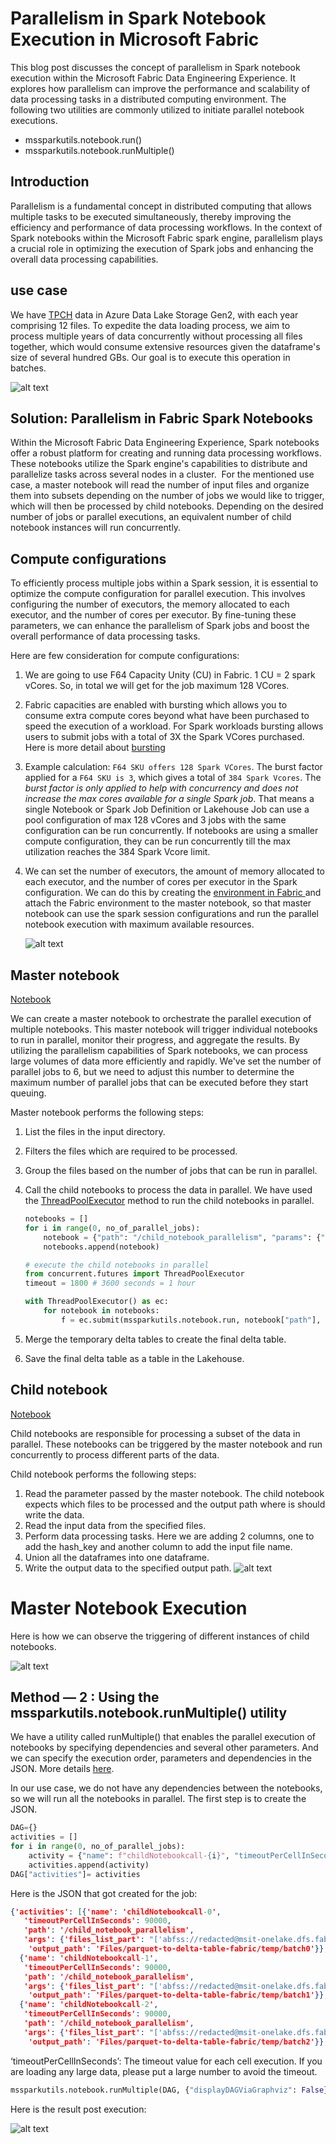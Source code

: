 # Parallelism in Spark Notebook Execution in Microsoft Fabric

This blog post discusses the concept of parallelism in Spark notebook execution within the Microsoft Fabric Data Engineering Experience. It explores how parallelism can improve the performance and scalability of data processing tasks in a distributed computing environment.
The following two utilities are commonly utilized to initiate parallel notebook executions.

* mssparkutils.notebook.run()
* mssparkutils.notebook.runMultiple()

## Introduction

Parallelism is a fundamental concept in distributed computing that allows multiple tasks to be executed simultaneously, thereby improving the efficiency and performance of data processing workflows. In the context of Spark notebooks within the Microsoft Fabric spark engine, parallelism plays a crucial role in optimizing the execution of Spark jobs and enhancing the overall data processing capabilities.

## use case

We have [TPCH](https://www.nyc.gov/site/tlc/about/tlc-trip-record-data.page) data in Azure Data Lake Storage Gen2, with each year comprising 12 files. To expedite the data loading process, we aim to process multiple years of data concurrently without processing all files together, which would consume extensive resources given the dataframe's size of several hundred GBs. Our goal is to execute this operation in batches.

![alt text](https://github.com/Sam-Panda/FABRICation/blob/main/dataEngineering/Lakehouse/parallelism_in_notebooks/.images/InputFiles.png)


## Solution: Parallelism in Fabric Spark Notebooks

Within the Microsoft Fabric Data Engineering Experience, Spark notebooks offer a robust platform for creating and running data processing workflows. These notebooks utilize the Spark engine's capabilities to distribute and parallelize tasks across several nodes in a cluster. 
For the mentioned use case, a master notebook will read the number of input files and organize them into subsets depending on the number of jobs we would like to trigger, which will then be processed by child notebooks. Depending on the desired number of jobs or parallel executions, an equivalent number of child notebook instances will run concurrently.


## Compute configurations

To efficiently process multiple jobs within a Spark session, it is essential to optimize the compute configuration for parallel execution. This involves configuring the number of executors, the memory allocated to each executor, and the number of cores per executor. By fine-tuning these parameters, we can enhance the parallelism of Spark jobs and boost the overall performance of data processing tasks.

Here are few consideration for compute configurations:

1) We are going to use F64 Capacity Unity (CU) in Fabric. 1 CU = 2 spark vCores. So, in total we will get for the job maximum 128 VCores.
2) Fabric capacities are enabled with bursting which allows you to consume extra compute cores beyond what have been purchased to speed the execution of a workload. For Spark workloads bursting allows users to submit jobs with a total of 3X the Spark VCores purchased. Here is more detail about [bursting](https://learn.microsoft.com/en-us/fabric/data-engineering/spark-job-concurrency-and-queueing#concurrency-throttling-and-queueing)
3) Example calculation: `F64 SKU offers 128 Spark VCores`. The burst factor applied for a `F64 SKU is 3`, which gives a total of `384 Spark Vcores`. The _burst factor is only applied to help with concurrency and does not increase the max cores available for a single Spark job_. That means a single Notebook or Spark Job Definition or Lakehouse Job can use a pool configuration of max 128 vCores and 3 jobs with the same configuration can be run concurrently. If notebooks are using a smaller compute configuration, they can be run concurrently till the max utilization reaches the 384 Spark Vcore limit.
4) We can set the number of executors, the amount of memory allocated to each executor, and the number of cores per executor in the Spark configuration. We can do this by creating the [environment in Fabric ](https://learn.microsoft.com/en-us/fabric/data-engineering/workspace-admin-settings#environment)and attach the Fabric environment to the master notebook, so that master notebook can use the spark session configurations and run the parallel notebook execution with maximum available resources.


    ![alt text](https://github.com/Sam-Panda/FABRICation/blob/main/dataEngineering/Lakehouse/parallelism_in_notebooks/.images/environment_image.png)

## Master notebook

[Notebook](https://github.com/Sam-Panda/FABRICation/blob/main/dataEngineering/Lakehouse/parallelism_in_notebooks/Notebooks/master_data_load_notebook.ipynb)

We can create a master notebook to orchestrate the parallel execution of multiple notebooks. This master notebook will trigger individual notebooks to run in parallel, monitor their progress, and aggregate the results. By utilizing the parallelism capabilities of Spark notebooks, we can process large volumes of data more efficiently and rapidly. We've set the number of parallel jobs to 6, but we need to adjust this number to determine the maximum number of parallel jobs that can be executed before they start queuing.

Master notebook performs the following steps: 

1. List the files in the input directory.
2. Filters the files which are required to be processed.
3. Group the files based on the number of jobs that can be run in parallel.
4. Call the child notebooks to process the data in parallel. We have used the [ThreadPoolExecutor](https://docs.python.org/3/library/concurrent.futures.html) method to run the child notebooks in parallel.
    ```python
    notebooks = []
    for i in range(0, no_of_parallel_jobs):
        notebook = {"path": "/child_notebook_parallelism", "params": {"files_list_part": f"{files_list_part[i]}", "output_path" : f"{output_path}/temp/batch{i}"}}
        notebooks.append(notebook)

    # execute the child notebooks in parallel
    from concurrent.futures import ThreadPoolExecutor
    timeout = 1800 # 3600 seconds = 1 hour

    with ThreadPoolExecutor() as ec:
        for notebook in notebooks:
            f = ec.submit(mssparkutils.notebook.run, notebook["path"], timeout, notebook["params"])
    ```

5. Merge the temporary delta tables to create the final delta table.
6. Save the final delta table as a table in the Lakehouse.

## Child notebook

[Notebook](https://github.com/Sam-Panda/FABRICation/blob/main/dataEngineering/Lakehouse/parallelism_in_notebooks/Notebooks/child_notebook_parallelism.ipynb)

Child notebooks are responsible for processing a subset of the data in parallel. These notebooks can be triggered by the master notebook and run concurrently to process different parts of the data. 

Child notebook performs the following steps:
1. Read the parameter passed by the master notebook. The child notebook expects which files to be processed and the output path where is should write the data.
2. Read the input data from the specified files.
3. Perform data processing tasks. Here we are adding 2 columns, one to add the hash_key and another column to add the input file name.
4. Union all the dataframes into one dataframe.
5. Write the output data to the specified output path.
    ![alt text](https://github.com/Sam-Panda/FABRICation/blob/main/dataEngineering/Lakehouse/parallelism_in_notebooks/.images/Child_notebook_post_execution_files.png)

# Master Notebook Execution

Here is how we can observe the triggering of different instances of child notebooks.

![alt text](https://github.com/Sam-Panda/FABRICation/blob/main/dataEngineering/Lakehouse/parallelism_in_notebooks/.images/child_notebook_Execution_image.png)

## Method — 2 : Using the mssparkutils.notebook.runMultiple() utility

We have a utility called runMultiple() that enables the parallel execution of notebooks by specifying dependencies and several other parameters. And we can specify the execution order, parameters and dependencies in the JSON. More details [here](https://learn.microsoft.com/en-us/fabric/data-engineering/microsoft-spark-utilities#reference-run-multiple-notebooks-in-parallel).

In our use case, we do not have any dependencies between the notebooks, so we will run all the notebooks in parallel. The first step is to create the JSON.

```python
DAG={}
activities = []
for i in range(0, no_of_parallel_jobs):
    activity = {"name": f"childNotebookcall-{i}", "timeoutPerCellInSeconds": 90000 , "path": "/child_notebook_parallelism", "args": {"files_list_part": f"{files_list_part[i]}", "output_path" : f"{output_path}/temp/batch{i}"}}
    activities.append(activity)
DAG["activities"]= activities
```

Here is the JSON that got created for the job:

```JSON
{'activities': [{'name': 'childNotebookcall-0',
   'timeoutPerCellInSeconds': 90000,
   'path': '/child_notebook_parallelism',
   'args': {'files_list_part': "['abfss://redacted@msit-onelake.dfs.fabric.microsoft.com/redacted/Files/nycyellotaxi-backup/yellow_tripdata_2022-01.parquet', 'abfss://redacted@msit-onelake.dfs.fabric.microsoft.com/redacted/Files/nycyellotaxi-backup/yellow_tripdata_2022-02.parquet']",
    'output_path': 'Files/parquet-to-delta-table-fabric/temp/batch0'}},
  {'name': 'childNotebookcall-1',
   'timeoutPerCellInSeconds': 90000,
   'path': '/child_notebook_parallelism',
   'args': {'files_list_part': "['abfss://redacted@msit-onelake.dfs.fabric.microsoft.com/redacted/Files/nycyellotaxi-backup/yellow_tripdata_2022-03.parquet', 'abfss://redacted@msit-onelake.dfs.fabric.microsoft.com/redacted/Files/nycyellotaxi-backup/yellow_tripdata_2022-04.parquet']",
    'output_path': 'Files/parquet-to-delta-table-fabric/temp/batch1'}},
  {'name': 'childNotebookcall-2',
   'timeoutPerCellInSeconds': 90000,
   'path': '/child_notebook_parallelism',
   'args': {'files_list_part': "['abfss://redacted@msit-onelake.dfs.fabric.microsoft.com/redacted/Files/nycyellotaxi-backup/yellow_tripdata_2022-05.parquet', 'abfss://redacted@msit-onelake.dfs.fabric.microsoft.com/redacted/Files/nycyellotaxi-backup/yellow_tripdata_2022-06.parquet']",
    'output_path': 'Files/parquet-to-delta-table-fabric/temp/batch2'}},

```

‘timeoutPerCellInSeconds’: The timeout value for each cell execution. If you are loading any large data, please put a large number to avoid the timeout.

```python
mssparkutils.notebook.runMultiple(DAG, {"displayDAGViaGraphviz": False})
```
Here is the result post execution:

![alt text](https://github.com/Sam-Panda/FABRICation/blob/main/dataEngineering/Lakehouse/parallelism_in_notebooks/.images/image.png)
